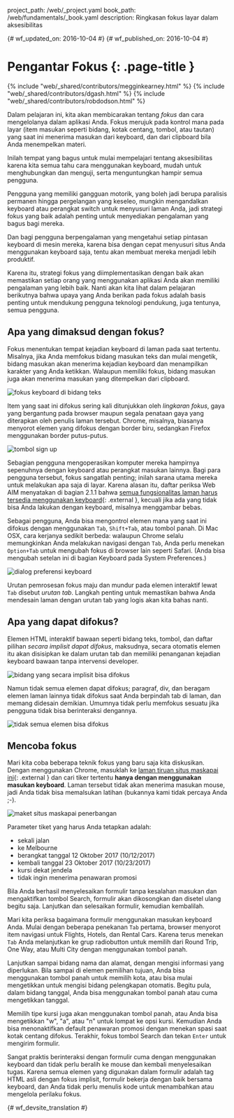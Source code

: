 project_path: /web/_project.yaml
book_path: /web/fundamentals/_book.yaml
description: Ringkasan fokus layar dalam aksesibilitas


{# wf_updated_on: 2016-10-04 #}
{# wf_published_on: 2016-10-04 #}

# Pengantar Fokus {: .page-title }

{% include "web/_shared/contributors/megginkearney.html" %}
{% include "web/_shared/contributors/dgash.html" %}
{% include "web/_shared/contributors/robdodson.html" %}



Dalam pelajaran ini, kita akan membicarakan tentang *fokus* dan cara mengelolanya dalam
aplikasi Anda. Fokus merujuk pada kontrol mana pada layar (item masukan seperti
bidang, kotak centang, tombol, atau tautan) yang saat ini menerima masukan dari keyboard,
dan dari clipboard bila Anda menempelkan materi.

Inilah tempat yang bagus untuk mulai mempelajari tentang aksesibilitas karena kita semua tahu
cara menggunakan keyboard, mudah untuk menghubungkan dan menguji, serta menguntungkan
hampir semua pengguna.

Pengguna yang memiliki gangguan motorik, yang boleh jadi berupa paralisis permanen hingga
pergelangan yang keseleo, mungkin mengandalkan keyboard atau perangkat switch untuk menyusuri
laman Anda, jadi strategi fokus yang baik adalah penting untuk menyediakan
pengalaman yang bagus bagi mereka.

Dan bagi pengguna berpengalaman yang mengetahui setiap pintasan keyboard di mesin mereka, karena
bisa dengan cepat menyusuri situs Anda menggunakan keyboard saja, tentu akan
membuat mereka menjadi lebih produktif.

Karena itu, strategi fokus yang diimplementasikan dengan baik akan memastikan setiap orang yang menggunakan
aplikasi Anda akan memiliki pengalaman yang lebih baik. Nanti akan kita lihat dalam pelajaran berikutnya bahwa
upaya yang Anda berikan pada fokus adalah basis penting untuk mendukung
pengguna teknologi pendukung, juga tentunya, semua pengguna.

## Apa yang dimaksud dengan fokus?

Fokus menentukan tempat kejadian keyboard di laman pada saat tertentu. Misalnya,
jika Anda memfokus bidang masukan teks dan mulai mengetik, bidang masukan
akan menerima kejadian keyboard dan menampilkan karakter yang Anda ketikkan. Walaupun memiliki
fokus, bidang masukan juga akan menerima masukan yang ditempelkan dari clipboard.

![fokus keyboard di bidang teks](imgs/keyboard-focus.png)

Item yang saat ini difokus sering kali ditunjukkan oleh *lingkaran fokus*, gaya yang
bergantung pada browser maupun segala penataan gaya yang
diterapkan oleh penulis laman tersebut. Chrome, misalnya, biasanya menyorot elemen yang difokus dengan
border biru, sedangkan Firefox menggunakan border putus-putus.

![tombol sign up](imgs/sign-up.png)

Sebagian pengguna mengoperasikan komputer mereka hampirnya sepenuhnya dengan keyboard atau
perangkat masukan lainnya. Bagi para pengguna tersebut, fokus sangatlah penting; inilah sarana utama mereka untuk
melakukan apa saja di layar. Karena alasan itu, daftar periksa Web AIM menyatakan
di bagian 2.1.1 bahwa [semua fungsionalitas laman harus tersedia menggunakan
keyboard](http://webaim.org/standards/wcag/checklist#sc2.1.1){: .external },
kecuali jika ada yang tidak bisa Anda lakukan dengan keyboard, misalnya menggambar bebas.

Sebagai pengguna, Anda bisa mengontrol elemen mana yang saat ini difokus dengan menggunakan `Tab`,
`Shift+Tab`, atau tombol panah. Di Mac OSX, cara kerjanya sedikit berbeda:
walaupun Chrome selalu memungkinkan Anda melakukan navigasi dengan `Tab`, Anda perlu menekan `Option+Tab`
untuk mengubah fokus di browser lain seperti Safari. (Anda bisa mengubah setelan ini
di bagian Keyboard pada System Preferences.)

![dialog preferensi keyboard](imgs/system-prefs2.png)

Urutan pemrosesan fokus maju dan mundur pada elemen interaktif
lewat `Tab` disebut *urutan tab*. Langkah penting untuk memastikan bahwa
Anda mendesain laman dengan urutan tab yang logis
akan kita bahas nanti.

## Apa yang dapat difokus?

Elemen HTML interaktif bawaan seperti bidang teks, tombol, dan daftar pilihan
*secara implisit dapat difokus*, maksudnya, secara otomatis elemen itu akan disisipkan
ke dalam urutan tab dan memiliki penanganan kejadian keyboard bawaan tanpa intervensi developer.

![bidang yang secara implisit bisa difokus](imgs/implicitly-focused.png)

Namun tidak semua elemen dapat difokus; paragraf, div, dan beragam elemen laman
lainnya tidak difokus saat Anda berpindah tab di laman, dan memang didesain demikian.
Umumnya tidak perlu memfokus sesuatu jika pengguna tidak bisa berinteraksi dengannya.

![tidak semua elemen bisa difokus](imgs/not-all-elements.png)

## Mencoba fokus

Mari kita coba beberapa teknik fokus yang baru saja kita diskusikan. Dengan
menggunakan Chrome, masuklah ke [laman tiruan situs
maskapai ini](http://udacity.github.io/ud891/lesson2-focus/01-basic-form/){: .external }
dan cari tiker tertentu **hanya dengan menggunakan masukan keyboard**. Laman tersebut tidak akan
menerima masukan mouse, jadi Anda tidak bisa memalsukan latihan (bukannya kami tidak percaya Anda
;-).

![maket situs maskapai penerbangan](imgs/airlinesite2.png)

Parameter tiket yang harus Anda tetapkan adalah:

 - sekali jalan
 - ke Melbourne
 - berangkat tanggal 12 Oktober 2017 (10/12/2017)
 - kembali tanggal 23 Oktober 2017 (10/23/2017)
 - kursi dekat jendela
 - tidak ingin menerima penawaran promosi

Bila Anda berhasil menyelesaikan formulir tanpa kesalahan masukan dan mengaktifkan tombol
Search, formulir akan dikosongkan dan disetel ulang begitu saja. Lanjutkan dan selesaikan
formulir, kemudian kembalilah.

Mari kita periksa bagaimana formulir menggunakan masukan keyboard Anda. Mulai dengan
beberapa penekanan `Tab` pertama, browser menyorot item navigasi untuk Flights,
Hotels, dan Rental Cars. Karena terus menekan `Tab` Anda melanjutkan ke
grup radiobutton untuk memilih dari Round Trip, One Way, atau Multi City
dengan menggunakan tombol panah.

Lanjutkan sampai bidang nama dan alamat, dengan mengisi informasi
yang diperlukan. Bila sampai di elemen pemilihan tujuan, Anda bisa menggunakan
tombol panah untuk memilih kota, atau bisa mulai mengetikkan untuk mengisi bidang pelengkapan otomatis.
Begitu pula, dalam bidang tanggal, Anda bisa menggunakan tombol panah atau cuma mengetikkan tanggal.

Memilih tipe kursi juga akan menggunakan tombol panah, atau Anda bisa mengetikkan "w", "a",
atau "n" untuk lompat ke opsi kursi. Kemudian Anda bisa menonaktifkan default penawaran promosi
dengan menekan spasi saat kotak centang difokus. Terakhir, fokus
tombol Search dan tekan `Enter` untuk mengirim formulir.

Sangat praktis berinteraksi dengan formulir cuma dengan menggunakan keyboard
dan tidak perlu beralih ke mouse dan kembali menyelesaikan tugas. Karena semua elemen yang
digunakan dalam formulir adalah tag HTML asli dengan fokus implisit, formulir bekerja dengan baik
bersama keyboard, dan Anda tidak perlu menulis kode untuk menambahkan atau mengelola
perilaku fokus.



{# wf_devsite_translation #}

